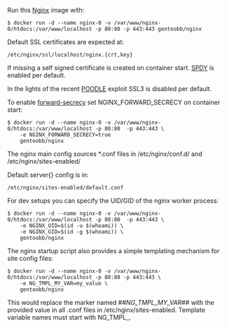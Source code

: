 Run this [Nginx][] image with:

    $ docker run -d --name nginx-0 -v /var/www/nginx-0/htdocs:/var/www/localhost -p 80:80 -p 443:443 gentoobb/nginx

Default SSL certificates are expected at:

    /etc/nginx/ssl/localhost/nginx.{crt,key}

If missing a self signed certificate is created on container start. [SPDY][] is enabled per default.

In the lights of the recent [POODLE][] exploit SSL3 is disabled per default.

To enable [forward-secrecy][] set NGINX_FORWARD_SECRECY on container start:

    $ docker run -d --name nginx-0 -v /var/www/nginx-0/htdocs:/var/www/localhost -p 80:80  -p 443:443 \
        -e NGINX_FORWARD_SECRECY=true
        gentoobb/nginx

The nginx main config sources *.conf files in /etc/nginx/conf.d/ and /etc/nginx/sites-enabled/

Default server{} config is in:

    /etc/nginx/sites-enabled/default.conf

For dev setups you can specify the UID/GID of the nginx worker process:

    $ docker run -d --name nginx-0 -v /var/www/nginx-0/htdocs:/var/www/localhost -p 80:80  -p 443:443 \
        -e NGINX_UID=$(id -u $(whoami)) \
        -e NGINX_GID=$(id -g $(whoami)) \
        gentoobb/nginx

The nginx startup script also provides a simple templating mechanism for site config files:

    $ docker run -d --name nginx-0 -v /var/www/nginx-0/htdocs:/var/www/localhost -p 80:80 -p 443:443 \
        -e NG_TMPL_MY_VAR=my_value \
        gentoobb/nginx

This would replace the marker named ##_NG_TMPL_MY_VAR_## with the provided value in all .conf files in /etc/nginx/sites-enabled.
Template variable names must start with NG_TMPL_.

[Nginx]: http://nginx.org/
[forward-secrecy]: http://en.wikipedia.org/wiki/Forward_secrecy
[POODLE]: http://en.wikipedia.org/wiki/POODLE
[SPDY]: https://en.wikipedia.org/wiki/SPDY
